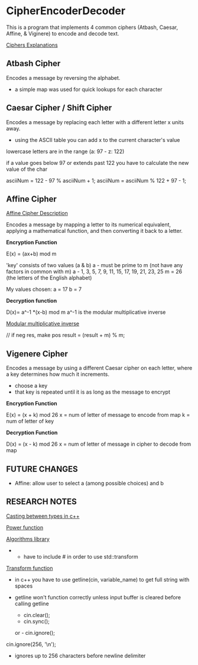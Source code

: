 # CipherEncoderDecoder

This is a program that implements 4 common ciphers (Atbash, Caesar, Affine, & Viginere) to encode and decode text. 

[Ciphers Explanations](https://www.tutorialspoint.com/cryptography/traditional_ciphers.htm)

## Atbash Cipher

Encodes a message by reversing the alphabet. 

- a simple map was used for quick lookups for each character

## Caesar Cipher / Shift Cipher

Encodes a message by replacing each letter with a different letter x units away.

- using the ASCII table you can add x to the current character's value
 
lowercase letters are in the range (a: 97 - z: 122)

if a value goes below 97 or extends past 122 you have to calculate the new value of the char

asciiNum = 122 - 97 % asciiNum + 1;
asciiNum = asciiNum % 122 + 97 - 1;


## Affine Cipher

[Affine Cipher Description](https://math.asu.edu/sites/default/files/affine.pdf)

Encodes a message by mapping a letter to its numerical equivalent, applying a mathematical function, and then converting
it back to a letter.

**Encryption Function** 

E(x) = (ax+b) mod m

'key' consists of two values (a & b)
a - must be prime to m (not have any factors in common with m)
a - 1, 3, 5, 7, 9, 11, 15, 17, 19, 21, 23, 25
m = 26 (the letters of the English alphabet)

My values chosen:
a = 17
b = 7

**Decryption function**

D(x)= a^-1 *(x-b) mod m
a^-1 is the modular multiplicative inverse

[Modular multiplicative inverse](https://www.geeksforgeeks.org/multiplicative-inverse-under-modulo-m/#)

// if neg res, make pos
   result = (result + m) % m;

## Vigenere Cipher

Encodes a message by using a different Caesar cipher on each letter, where a key determines how much it increments.

- choose a key
- that key is repeated until it is as long as the message to encrypt

**Encryption Function**

E(x) = (x + k) mod 26
x = num of letter of message to encode from map
k = num of letter of key 

**Decryption Function**

D(x) = (x - k) mod 26
x = num of letter of message in cipher to decode from map

## FUTURE CHANGES

- Affine: allow user to select a (among possible choices) and b


## RESEARCH NOTES

[Casting between types in c++](https://stackoverflow.com/questions/37497016/best-practice-in-c-for-casting-between-number-types)

[Power function](https://www.programiz.com/cpp-programming/library-function/cmath/pow)

[Algorithms library](https://en.cppreference.com/w/cpp/algorithm)

- - have to include # <algorithm> in order to use std::transform 

[Transform function](https://en.cppreference.com/w/cpp/algorithm/transform)

- in c++ you have to use getline(cin, variable_name) to get full string with spaces

- getline won't function correctly unless input buffer is cleared before calling getline
	
	- cin.clear();
    - cin.sync();
	
	or
		- cin.ignore(); 

cin.ignore(256, '\n');

- ignores up to 256 characters before newline delimiter

